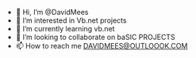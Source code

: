 - 👋 Hi, I’m @DavidMees
- 👀 I’m interested in Vb.net projects
- 🌱 I’m currently learning vb.net
- 💞️ I’m looking to collaborate on baSIC PROJECTS
- 📫 How to reach me DAVIDMEES@OUTLOOOK.COM

<!---
DavidMees/DavidMees is a ✨ special ✨ repository because its `README.md` (this file) appears on your GitHub profile.
You can click the Preview link to take a look at your changes.
--->
